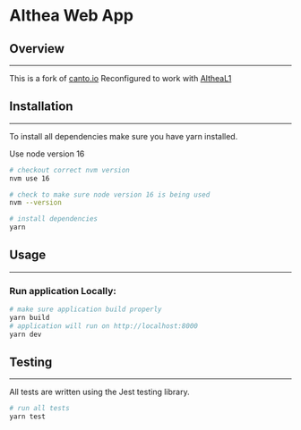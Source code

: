 # Althea Web App

## Overview

---

This is a fork of [canto.io](https://www.canto.io/)
Reconfigured to work with [AltheaL1](https://github.com/althea-net/althea-L1)

## Installation

---

To install all dependencies make sure you have yarn installed.

Use node version 16

```bash
# checkout correct nvm version
nvm use 16

# check to make sure node version 16 is being used
nvm --version

# install dependencies
yarn
```

## Usage

---

### Run application Locally:

```bash
# make sure application build properly
yarn build
# application will run on http://localhost:8000
yarn dev
```

## Testing

---

All tests are written using the Jest testing library. 

```bash
# run all tests
yarn test 
```
